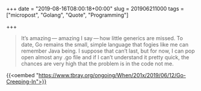 +++
date = "2019-08-16T08:00:18+00:00"
slug = 201906211000
tags = ["micropost", "Golang", "Quote", "Programming"]

+++
> It’s amazing — amazing I say — how little generics are missed. To date, Go remains the small, simple language that fogies like me can remember Java being. I suppose that can’t last, but for now, I can pop open almost any .go file and if I can’t understand it pretty quick, the chances are very high that the problem is in the code not me.

{{<oembed "https://www.tbray.org/ongoing/When/201x/2019/06/12/Go-Creeping-In">}}